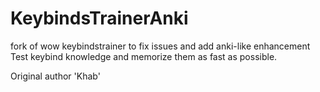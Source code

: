 # KeybindsTrainerAnki
fork of wow keybindstrainer to fix issues and add anki-like enhancement
Test keybind knowledge and memorize them as fast as possible.

Original author 'Khab'
